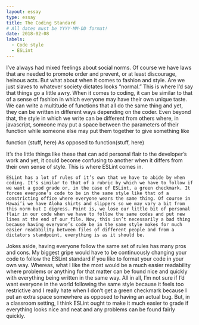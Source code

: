 ```yaml
---
layout: essay
type: essay
title: The Coding Standard
# All dates must be YYYY-MM-DD format!
date: 2018-02-08
labels:
  - Code style
  - ESLint
---
```


  I’ve always had mixed feelings about social norms. Of course we have laws that are needed to promote order and prevent, or at least discourage, heinous acts. But what about when it comes to fashion and style. Are we just slaves to whatever society dictates looks “normal.” This is where I’d say that things go a little awry. When it comes to coding, it can be similar to that of a sense of fashion in which everyone may have their own unique taste. We can write a multitude of functions that all do the same thing and yet, they can be written in different ways depending on the coder. Even beyond that, the style in which we write can be different from others where, in javascript, someone may put a space between the parameters of their function while someone else may put them together to give something like 

function (stuff, here)
As opposed to 
function(stuff, here)

It’s the little things like these that can add personal flair to the developer’s work and yet, it could become confusing to another when it differs from their own sense of style. This is where ESLint comes in.

	ESLint has a lot of rules of it’s own that we have to abide by when coding. It’s similar to that of a rubric by which we have to follow if we want a good grade or, in the case of ESLint, a green checkmark. It forces everyone’s code to be in the same style like that of a constricting office where everyone wears the same thing. Of course in Hawai’i we have Aloha shirts and slippers so we may vary a bit from this norm but I digress. Point is, we lose our little bit of personal flair in our code when we have to follow the same codes and put new lines at the end of our file. Now, this isn’t necessarily a bad thing because having everyone’s code be in the same style makes for much easier readability between files of different people and from a dictators standpoint, everything is as it should be. 

  Jokes aside, having everyone follow the same set of rules has many pros and cons. My biggest gripe would have to be continuously changing your code to follow the ESLint standard if you like to format your code in your own way. Whereas, what I like the most would be a much easier readability where problems or anything for that matter can be found nice and quickly with everything being written in the same way. All in all, I’m not sure if I’d want everyone in the world following the same style because it feels too restrictive and I really hate when I don’t get a green checkmark because I put an extra space somewhere as opposed to having an actual bug. But, in a classroom setting, I think ESLint ought to make it much easier to grade if everything looks nice and neat and any problems can be found fairly quickly. 

